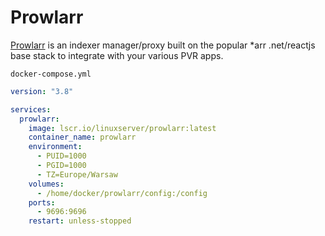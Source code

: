 # Prowlarr
[Prowlarr](https://github.com/Prowlarr/Prowlarr) is an indexer manager/proxy built on the popular *arr .net/reactjs base stack to integrate with your various PVR apps.

``docker-compose.yml``
```yaml
version: "3.8"

services:
  prowlarr:
    image: lscr.io/linuxserver/prowlarr:latest
    container_name: prowlarr
    environment:
      - PUID=1000
      - PGID=1000
      - TZ=Europe/Warsaw
    volumes:
      - /home/docker/prowlarr/config:/config
    ports:
      - 9696:9696
    restart: unless-stopped
```